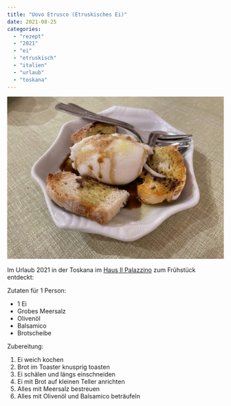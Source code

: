 ```yaml
---
title: "Uovo Etrusco (Etruskisches Ei)"
date: 2021-08-25
categories: 
  - "rezept"
  - "2021"
  - "ei"
  - "etruskisch"
  - "italien"
  - "urlaub"
  - "toskana"
---
```


![](../images/uovo-etrusco.jpeg)

Im Urlaub 2021 in der Toskana im [Haus Il Palazzino](https://www.ilpalazzino.net/) zum Frühstück entdeckt:

<!-- more -->

Zutaten für 1 Person:

- 1 Ei
- Grobes Meersalz
- Olivenöl
- Balsamico
- Brotscheibe

Zubereitung:

1. Ei weich kochen
2. Brot im Toaster knusprig toasten
3. Ei schälen und längs einschneiden
4. Ei mit Brot auf kleinen Teller anrichten
5. Alles mit Meersalz bestreuen
6. Alles mit Olivenöl und Balsamico beträufeln
